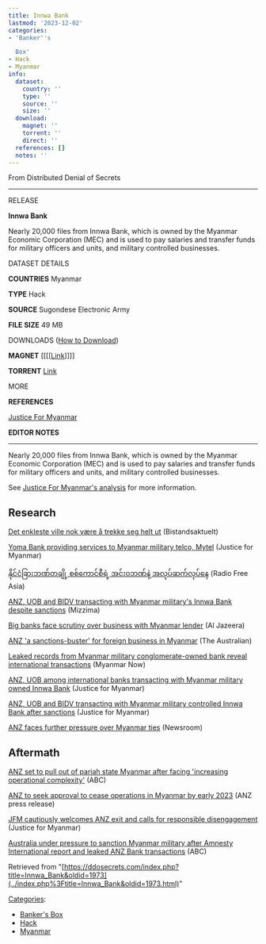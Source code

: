 ```yaml
---
title: Innwa Bank
lastmod: '2023-12-02'
categories:
- 'Banker''s

  Box'
- Hack
- Myanmar
info:
  dataset:
    country: ''
    type: ''
    source: ''
    size: ''
  download:
    magnet: ''
    torrent: ''
    direct: ''
  references: []
  notes: ''
---
```




From Distributed Denial of Secrets

---
RELEASE

**Innwa Bank**

Nearly 20,000 files from Innwa Bank, which is owned by the Myanmar Economic Corporation (MEC) and is used to pay salaries and transfer funds for
military officers and units, and military controlled businesses.

DATASET DETAILS

**COUNTRIES** Myanmar

**TYPE** Hack

**SOURCE** Sugondese Electronic Army

**FILE SIZE** 49 MB

DOWNLOADS ([How to Download](Torrents.html "Torrents"))

**MAGNET** [[[[[Link](magnet:?xt=urn:btih:47f7ef3b24f73c5f0f04e9b85c76bfa3ac44ef52&dn=Inw.zip&tr=http://tracker.openbittorrent.com:80/announce&tr=udp://tracker.openbittorrent.com:6969/announce&tr=https://opentracker.i2p.rocks:443/announce&tr=udp://open.stealth.si:80/announce&tr=udp://exodus.desync.com:6969/announce&tr=udp://exodus.desync.com:6969/announce)]]]]

**TORRENT** [Link](../images/d/df/Inw.zip.torrent)

MORE

**REFERENCES**

[Justice For
Myanmar](https://www.justiceformyanmar.org/stories/anz-uob-among-international-banks-transacting-with-myanmar-military-owned-innwa-bank)

**EDITOR NOTES**

---

Nearly 20,000 files from Innwa Bank, which is owned by the Myanmar
Economic Corporation (MEC) and is used to pay salaries and transfer
funds for military officers and units, and military controlled
businesses.

See [Justice For Myanmar's
analysis](https://www.justiceformyanmar.org/stories/anz-uob-among-international-banks-transacting-with-myanmar-military-owned-innwa-bank) for more information.

## Research

[Det enkleste ville nok være å trekke seg helt
ut](https://www.bistandsaktuelt.no/ansvarlig-naeringsliv-asia-og-oseania-myanmar/det-enkleste-ville-nok-vaere-a-trekke-seg-helt-ut/323144) (Bistandsaktuelt)

[Yoma Bank providing services to Myanmar military telco,
Mytel](https://www.justiceformyanmar.org/press-releases/yoma-bank-providing-services-to-myanmar-military-telco-mytel) (Justice for Myanmar)

[နိုင်ငံခြားဘဏ်တချို့ စစ်ကောင်စီရဲ့ အင်း၀ဘဏ်နဲ့
အလုပ်ဆက်လုပ်နေ](https://www.rfa.org/burmese/news/innwa-bank-military-council-11022022033521.html/ampRFA) (Radio Free Asia)

[ANZ, UOB and BIDV transacting with Myanmar military's Innwa Bank
despite
sanctions](https://www.mizzima.com/article/anz-uob-and-bidv-transacting-myanmar-militarys-innwa-bank-despite-sanctions) (Mizzima)

[Big banks face scrutiny over business with Myanmar
lender](https://www.aljazeera.com/economy/2022/11/3/anz-uob-accused-of-doing-business-with-myanmar-militarys-bank) (Al Jazeera)

[ANZ 'a sanctions-buster' for foreign business in
Myanmar](https://www.theaustralian.com.au/business/financial-services/anz-a-sanctionsbuster-for-foreign-business-in-myanmar/news-story/3b4b2047c302490a5582948824e46a22) (The Australian)

[Leaked records from Myanmar military conglomerate-owned bank reveal
international
transactions](https://www.myanmar-now.org/en/news/leaked-records-from-myanmar-military-conglomerate-owned-bank-reveal-international-transactions) (Myanmar Now)

[ANZ, UOB among international banks transacting with Myanmar military
owned Innwa
Bank](https://www.justiceformyanmar.org/stories/anz-uob-among-international-banks-transacting-with-myanmar-military-owned-innwa-bank) (Justice for Myanmar)

[ANZ, UOB and BIDV transacting with Myanmar military controlled Innwa
Bank after
sanctions](https://www.justiceformyanmar.org/press-releases/anz-uob-and-bidv-transacting-with-myanmar-military-controlled-innwa-bank-after-sanctions) (Justice for Myanmar)

[ANZ faces further pressure over Myanmar
ties](https://www.newsroom.co.nz/anz-faces-further-pressure-over-myanmar-ties) (Newsroom)

## Aftermath

[ANZ set to pull out of pariah state Myanmar after facing 'increasing
operational
complexity'](https://www.abc.net.au/news/2022-11-22/anz-pulling-out-of-myanmar-military-junta/101683180) (ABC)

[ANZ to seek approval to cease operations in Myanmar by early
2023](https://media.anz.com/posts/2022/11/anz-to-seek-approval-to-cease-operations-in-myanmar--by-early-20) (ANZ press release)

[JFM cautiously welcomes ANZ exit and calls for responsible
disengagement](https://www.justiceformyanmar.org/press-releases/jfm-cautiously-welcomes-anz-exit-and-calls-for-responsible-disengagement) (Justice for Myanmar)

[Australia under pressure to sanction Myanmar military after Amnesty
International report and leaked ANZ Bank
transactions](https://www.abc.net.au/news/2022-11-04/myanmar-australia-anz-amnesty-jet-fuel-sanctions/101617706?utm_campaign=abc_news_web&utm_content=twitter&utm_medium=content_shared&utm_source=abc_news_web) (ABC)

Retrieved from
"[https://ddosecrets.com/index.php?title=Innwa_Bank&oldid=1973](../index.php%3Ftitle=Innwa_Bank&oldid=1973.html)"

[Categories](./Special:Categories.html "Special:Categories"):

- [Banker's
Box](./Category:Banker's_Box.html "Category:Banker's Box")
- [Hack](./Category:Hack.html "Category:Hack")
- [Myanmar](./Category:Myanmar.html "Category:Myanmar")
